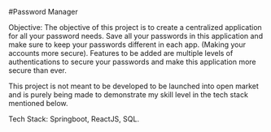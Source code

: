 #Password Manager

Objective: The objective of this project is to create a centralized application for all your password needs. Save all your passwords in this application 
and make sure to keep your passwords different in each app. (Making your accounts more secure). 
Features to be added are multiple levels of authentications to secure your passwords and make this application more secure than ever. 

This project is not meant to be developed to be launched into open market and is purely being made to demonstrate my skill level in the tech stack mentioned below. 


Tech Stack: Springboot, ReactJS, SQL. 

